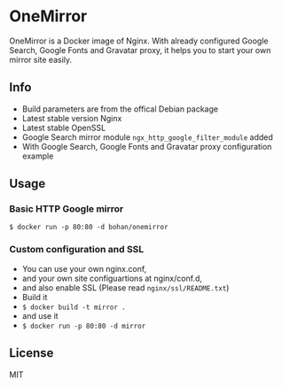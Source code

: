 # OneMirror

OneMirror is a Docker image of Nginx. With already configured Google Search, Google Fonts and Gravatar proxy, it helps you to start your own mirror site easily.

## Info

 - Build parameters are from the offical Debian package
 - Latest stable version Nginx
 - Latest stable OpenSSL
 - Google Search mirror module `ngx_http_google_filter_module` added
 - With Google Search, Google Fonts and Gravatar proxy configuration example

## Usage

### Basic HTTP Google mirror

    $ docker run -p 80:80 -d bohan/onemirror
    
### Custom configuration and SSL

 - You can use your own nginx.conf,
 - and your own site configuartions at nginx/conf.d,
 - and also enable SSL (Please read `nginx/ssl/README.txt`)
 - Build it 
 - `$ docker build -t mirror .`
 - and use it
 - `$ docker run -p 80:80 -d mirror`

## License

MIT
